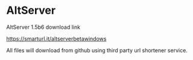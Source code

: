 # AltServer

AltServer 1.5b6 download link

https://smarturl.it/altserverbetawindows

All files will download from github using third party url shortener service.

